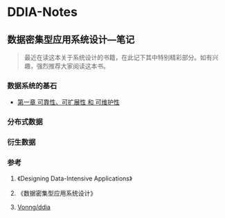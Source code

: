 # DDIA-Notes

## 数据密集型应用系统设计—笔记

> 最近在读这本关于系统设计的书籍，在此记下其中特别精彩部分。如有兴趣，强烈推荐大家阅读这本书。

### 数据系统的基石

- [第一章 可靠性、可扩展性 和 可维护性]()

### 分布式数据

### 衍生数据













### 参考

1. 《Designing Data-Intensive Applications》
2. 《数据密集型应用系统设计》

2. [Vonng/ddia](https://github.com/Vonng/ddia)

